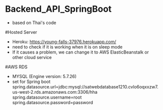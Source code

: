 # Backend_API_SpringBoot
- based on Thai's code

#Hosted Server
- Heroku: https://young-falls-37976.herokuapp.com/
- need to check if it is working when it is on sleep mode
- If it causes a problem, we can change it to AWS ElasticBeanstalk or other cloud service

#AWS RDS
- MYSQL (Engine version: 5.7.26)
- set for Spring boot
 spring.datasource.url=jdbc:mysql://satwebdatabase1210.cvlo6oqxxzw7.us-west-2.rds.amazonaws.com:3306/hha
 spring.datasource.username=root
 spring.datasource.password=password


